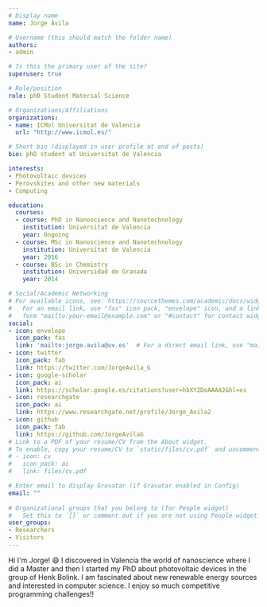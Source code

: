 ```yaml
---
# Display name
name: Jorge Ávila

# Username (this should match the folder name)
authors:
- admin

# Is this the primary user of the site?
superuser: true

# Role/position
role: phD Student Material Science

# Organizations/Affiliations
organizations:
- name: ICMol Universitat de Valencia
  url: "http://www.icmol.es/"

# Short bio (displayed in user profile at end of posts)
bio: phD student at Universitat de Valencia

interests:
- Photovoltaic devices
- Perovskites and other new materials
- Computing

education:
  courses:
  - course: PhD in Nanoscience and Nanotechnology
    institution: Universitat de Valencia
    year: Ongoing
  - course: MSc in Nanoscience and Nanotechnology
    institution: Universitat de Valencia
    year: 2016
  - course: BSc in Chemistry
    institution: Universidad de Granada
    year: 2014

# Social/Academic Networking
# For available icons, see: https://sourcethemes.com/academic/docs/widgets/#icons
#   For an email link, use "fas" icon pack, "envelope" icon, and a link in the
#   form "mailto:your-email@example.com" or "#contact" for contact widget.
social:
- icon: envelope
  icon_pack: fas
  link: 'mailto:jorge.avila@uv.es'  # For a direct email link, use "mailto:test@example.org".
- icon: twitter
  icon_pack: fab
  link: https://twitter.com/JorgeAvila_G
- icon: google-scholar
  icon_pack: ai
  link: https://scholar.google.es/citations?user=hbXY2DoAAAAJ&hl=es
- icon: researchgate
  icon_pack: ai
  link: https://www.researchgate.net/profile/Jorge_Avila2
- icon: github
  icon_pack: fab
  link: https://github.com/JorgeAvilaG
# Link to a PDF of your resume/CV from the About widget.
# To enable, copy your resume/CV to `static/files/cv.pdf` and uncomment the lines below.  
# - icon: cv
#   icon_pack: ai
#   link: files/cv.pdf

# Enter email to display Gravatar (if Gravatar enabled in Config)
email: ""
  
# Organizational groups that you belong to (for People widget)
#   Set this to `[]` or comment out if you are not using People widget.  
user_groups:
- Researchers
- Visitors
---
```


Hi I'm Jorge!  :smile: I discovered in Valencia the world of nanoscience where I did a Master and then I started my PhD about photovoltaic devices in the group of Henk Bolink. I am fascinated about new renewable energy sources and interested in computer science. I enjoy so much competitive programming challenges!!